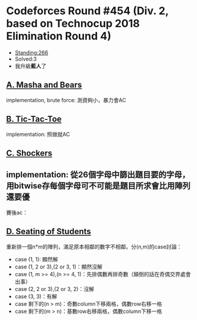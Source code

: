 # Codeforces Round #454 (Div. 2, based on Technocup 2018 Elimination Round 4)
- [Standing:266](http://codeforces.com/contest/907/standings/page/2)
- Solved:3
- 我升級**藍人**了
## [A. Masha and Bears](http://codeforces.com/contest/907/problem/A)
implementation, brute force: 測資夠小，暴力會AC
## [B. Tic-Tac-Toe](http://codeforces.com/contest/907/problem/b)
implementation: 照做就AC
## [C. Shockers](http://codeforces.com/contest/907/problem/c)
implementation: 從26個字母中篩出題目要的字母，用bitwise存每個字母可不可能是題目所求會比用陣列還要優
------------
賽後ac：
## [D. Seating of Students](http://codeforces.com/contest/907/problem/D)
重新排一個n\*m的陣列，滿足原本相鄰的數字不相鄰。分(n,m)的case討論：
- case (1, 1): 顯然解
- case (1, 2 or 3),(2 or 3, 1)：顯然沒解
- case (1, m >= 4),(n >= 4, 1)：先排偶數再排奇數（顛倒的話在奇偶交界處會出事）
- case (2, 2 or 3),(2 or 3, 2)：沒解
- case (3, 3)：有解
- case 剩下的(n > m)：奇數column下移兩格，偶數row右移一格
- case 剩下的(m > n)：基數row右移兩格，偶數column下移一格
